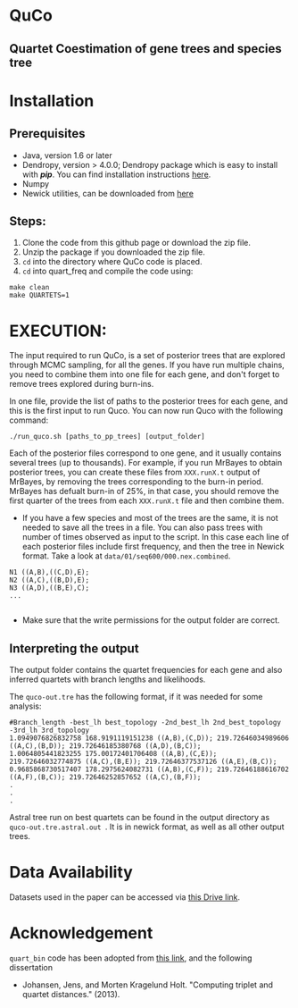 # QuCo
## Quartet Coestimation of gene trees and species tree 
# Installation
## Prerequisites

* Java, version 1.6 or later 
* Dendropy, version > 4.0.0; Dendropy package which is easy to install with ***pip***. You can find installation instructions [here](https://dendropy.org).
* Numpy
* Newick utilities, can be downloaded from [here](https://github.com/tjunier/newick_utils)

## Steps:

1. Clone the code from this github page or download the zip file.
2. Unzip the package if you downloaded the zip file.
3. `cd` into the directory where QuCo code is placed. 
4. `cd` into quart_freq and compile the code using:

```
make clean
make QUARTETS=1
```


# EXECUTION:
The input required to run QuCo, is a set of posterior trees that are explored through MCMC sampling, for all the genes. If you have run multiple chains, you need to combine them into one file for each gene, and don't forget to remove trees explored during burn-ins.

In one file, provide the list of paths to the posterior trees for each gene, and this is the first input to run Quco. You can now run Quco with the following command:

```
./run_quco.sh [paths_to_pp_trees] [output_folder]
```
Each of the posterior files correspond to one gene, and it usually contains several trees (up to thousands). For example, if you run MrBayes to obtain posterior trees, you can create these files from `XXX.runX.t` output of MrBayes, by removing the trees corresponding to the burn-in period. MrBayes has defualt burn-in of 25%, in that case, you should remove the first quarter of the trees from each `XXX.runX.t` file and then combine them.

* If you have a few species and most of the trees are the same, it is not needed to save all the trees in a file. You can also pass trees with number of times observed as input to the script. In this case each line of each posterior files include first frequency, and then the tree in Newick format. Take a look at `data/01/seq600/000.nex.combined`.

```
N1 ((A,B),((C,D),E);
N2 ((A,C),((B,D),E);
N3 ((A,D),((B,E),C);
...


```
* Make sure that the write permissions for the output folder are correct.

## Interpreting the output
The output folder contains the quartet frequencies for each gene and also inferred quartets with branch lengths and likelihoods.

The `quco-out.tre` has the following format, if it was needed for some analysis:

```
#Branch_length -best_lh best_topology -2nd_best_lh 2nd_best_topology -3rd_lh 3rd_topology
1.0949076826832758 168.9191119151238 ((A,B),(C,D)); 219.72646034989606 ((A,C),(B,D)); 219.72646185380768 ((A,D),(B,C));
1.0064805441823255 175.00172401706408 ((A,B),(C,E)); 219.72646032774875 ((A,C),(B,E)); 219.72646377537126 ((A,E),(B,C));
0.9685868730517407 178.2975624082731 ((A,B),(C,F)); 219.72646188616702 ((A,F),(B,C)); 219.72646252857652 ((A,C),(B,F));
.
.
.
```
Astral tree run on best quartets can be found in the output directory as `quco-out.tre.astral.out `. It is in newick format, as well as all other output trees.

# Data Availability
Datasets used in the paper can be accessed via [this Drive link](https://drive.google.com/drive/folders/1l3IoZhDHo8cdq_apDshfoAvwa-qJlD1f?usp=sharing).


# Acknowledgement 
`quart_bin` code has been adopted from [this link](https://jensjohansen.com/thesis/), and the following dissertation
* Johansen, Jens, and Morten Kragelund Holt. "Computing triplet and quartet distances." (2013).



